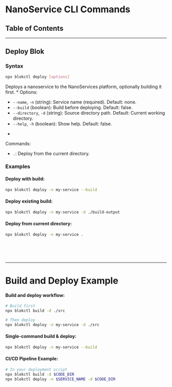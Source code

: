 # NanoService CLI Commands

## Table of Contents

---

## Deploy Blok 

### Syntax
```bash
npx blokctl deploy [options]
```


 Deploys a nanoservice to the NanoServices platform, optionally building it first.
 *
 Options:
 - `--name`, `-n` (string): Service name (required). Default: none.
 - `--build` (boolean): Build before deploying. Default: false.
 - `--directory`, `-d` (string): Source directory path. Default: Current working directory.
 - `--help`, `-h` (boolean): Show help. Default: false.
 *
 Commands:
 - `.`: Deploy from the current directory.

### Examples

#### Deploy with build:
```bash
npx blokctl deploy -n my-service --build
```

#### Deploy existing build:
```bash
npx blokctl deploy -n my-service -d ./build-output
```

#### Deploy from current directory:
```bash
npx blokctl deploy -n my-service .
```

<br />
<br />
<br />

---
# Build and Deploy Example

#### Build and deploy workflow:
```bash
# Build first
npx blokctl build -d ./src

# Then deploy
npx blokctl deploy -n my-service -d ./src
```

#### Single-command build & deploy:
```bash
npx blokctl deploy -n my-service --build
```

#### CI/CD Pipeline Example:
```bash
# In your deployment script
npx blokctl build -d $CODE_DIR
npx blokctl deploy -n $SERVICE_NAME -d $CODE_DIR
```